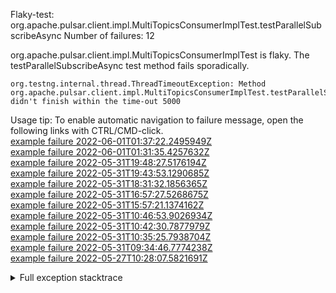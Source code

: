         
Flaky-test: org.apache.pulsar.client.impl.MultiTopicsConsumerImplTest.testParallelSubscribeAsync
Number of failures: 12

org.apache.pulsar.client.impl.MultiTopicsConsumerImplTest is flaky. The testParallelSubscribeAsync test method fails sporadically.

```
org.testng.internal.thread.ThreadTimeoutException: Method org.apache.pulsar.client.impl.MultiTopicsConsumerImplTest.testParallelSubscribeAsync() didn't finish within the time-out 5000
```

Usage tip: To enable automatic navigation to failure message, open the following links with CTRL/CMD-click.  
[example failure 2022-06-01T01:37:22.2495949Z](https://github.com/apache/pulsar/runs/6681292149?check_suite_focus=true#step:9:9642)  
[example failure 2022-06-01T01:31:35.4257632Z](https://github.com/apache/pulsar/runs/6681292149?check_suite_focus=true#step:9:6566)  
[example failure 2022-05-31T19:48:27.5176194Z](https://github.com/apache/pulsar/runs/6677404841?check_suite_focus=true#step:10:7239)  
[example failure 2022-05-31T19:43:53.1290685Z](https://github.com/apache/pulsar/runs/6677421056?check_suite_focus=true#step:10:3501)  
[example failure 2022-05-31T18:31:32.1856365Z](https://github.com/apache/pulsar/runs/6676191161?check_suite_focus=true#step:9:6866)  
[example failure 2022-05-31T16:57:27.5268675Z](https://github.com/apache/pulsar/runs/6674573055?check_suite_focus=true#step:9:3522)  
[example failure 2022-05-31T15:57:21.1374162Z](https://github.com/apache/pulsar/runs/6673827333?check_suite_focus=true#step:9:10890)  
[example failure 2022-05-31T10:46:53.9026934Z](https://github.com/apache/pulsar/runs/6668795517?check_suite_focus=true#step:10:3503)  
[example failure 2022-05-31T10:42:30.7877979Z](https://github.com/apache/pulsar/runs/6668332616?check_suite_focus=true#step:10:6581)  
[example failure 2022-05-31T10:35:25.7938704Z](https://github.com/apache/pulsar/runs/6668332616?check_suite_focus=true#step:10:3505)  
[example failure 2022-05-31T09:34:46.7774238Z](https://github.com/apache/pulsar/runs/6667570973?check_suite_focus=true#step:9:10715)  
[example failure 2022-05-27T10:28:07.5821691Z](https://github.com/apache/pulsar/runs/6623863985?check_suite_focus=true#step:10:3498)  


<details>
<summary>Full exception stacktrace</summary>
<code><pre>
org.testng.internal.thread.ThreadTimeoutException: Method org.apache.pulsar.client.impl.MultiTopicsConsumerImplTest.testParallelSubscribeAsync() didn't finish within the time-out 5000
	at org.testng.internal.MethodInvocationHelper.invokeWithTimeoutWithNewExecutor(MethodInvocationHelper.java:371)
	at org.testng.internal.MethodInvocationHelper.invokeWithTimeout(MethodInvocationHelper.java:282)
	at org.testng.internal.TestInvoker.invokeMethod(TestInvoker.java:605)
	at org.testng.internal.TestInvoker.retryFailed(TestInvoker.java:214)
	at org.testng.internal.MethodRunner.runInSequence(MethodRunner.java:58)
	at org.testng.internal.TestInvoker$MethodInvocationAgent.invoke(TestInvoker.java:822)
	at org.testng.internal.TestInvoker.invokeTestMethods(TestInvoker.java:147)
	at org.testng.internal.TestMethodWorker.invokeTestMethods(TestMethodWorker.java:146)
	at org.testng.internal.TestMethodWorker.run(TestMethodWorker.java:128)
	at java.base/java.util.ArrayList.forEach(ArrayList.java:1511)
	at org.testng.TestRunner.privateRun(TestRunner.java:764)
	at org.testng.TestRunner.run(TestRunner.java:585)
	at org.testng.SuiteRunner.runTest(SuiteRunner.java:384)
	at org.testng.SuiteRunner.runSequentially(SuiteRunner.java:378)
	at org.testng.SuiteRunner.privateRun(SuiteRunner.java:337)
	at org.testng.SuiteRunner.run(SuiteRunner.java:286)
	at org.testng.SuiteRunnerWorker.runSuite(SuiteRunnerWorker.java:53)
	at org.testng.SuiteRunnerWorker.run(SuiteRunnerWorker.java:96)
	at org.testng.TestNG.runSuitesSequentially(TestNG.java:1218)
	at org.testng.TestNG.runSuitesLocally(TestNG.java:1140)
	at org.testng.TestNG.runSuites(TestNG.java:1069)
	at org.testng.TestNG.run(TestNG.java:1037)
	at org.apache.maven.surefire.testng.TestNGExecutor.run(TestNGExecutor.java:135)
	at org.apache.maven.surefire.testng.TestNGDirectoryTestSuite.executeSingleClass(TestNGDirectoryTestSuite.java:112)
	at org.apache.maven.surefire.testng.TestNGDirectoryTestSuite.executeLazy(TestNGDirectoryTestSuite.java:123)
	at org.apache.maven.surefire.testng.TestNGDirectoryTestSuite.execute(TestNGDirectoryTestSuite.java:90)
	at org.apache.maven.surefire.testng.TestNGProvider.invoke(TestNGProvider.java:146)
	at org.apache.maven.surefire.booter.ForkedBooter.invokeProviderInSameClassLoader(ForkedBooter.java:384)
	at org.apache.maven.surefire.booter.ForkedBooter.runSuitesInProcess(ForkedBooter.java:345)
	at org.apache.maven.surefire.booter.ForkedBooter.execute(ForkedBooter.java:126)
	at org.apache.maven.surefire.booter.ForkedBooter.main(ForkedBooter.java:418)

</pre></code>
</details>

